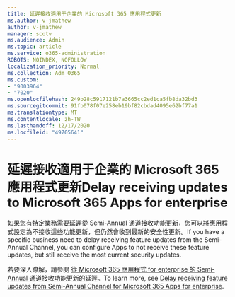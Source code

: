 ```yaml
---
title: 延遲接收適用于企業的 Microsoft 365 應用程式更新
ms.author: v-jmathew
author: v-jmathew
manager: scotv
ms.audience: Admin
ms.topic: article
ms.service: o365-administration
ROBOTS: NOINDEX, NOFOLLOW
localization_priority: Normal
ms.collection: Adm_O365
ms.custom:
- "9003964"
- "7020"
ms.openlocfilehash: 249b28c5917121b7a3665cc2ed1ca5fb8da32bd3
ms.sourcegitcommit: 91fb078f07e258eb19bf82cbdad4095e62bf77a1
ms.translationtype: MT
ms.contentlocale: zh-TW
ms.lasthandoff: 12/17/2020
ms.locfileid: "49705641"
---
```

# <a name="delay-receiving-updates-to-microsoft-365-apps-for-enterprise"></a><span data-ttu-id="8b135-102">延遲接收適用于企業的 Microsoft 365 應用程式更新</span><span class="sxs-lookup"><span data-stu-id="8b135-102">Delay receiving updates to Microsoft 365 Apps for enterprise</span></span>

<span data-ttu-id="8b135-103">如果您有特定業務需要延遲從 Semi-Annual 通道接收功能更新，您可以將應用程式設定為不接收這些功能更新，但仍然會收到最新的安全性更新。</span><span class="sxs-lookup"><span data-stu-id="8b135-103">If you have a specific business need to delay receiving feature updates from the Semi-Annual Channel, you can configure Apps to not receive these feature updates, but still receive the most current security updates.</span></span>

<span data-ttu-id="8b135-104">若要深入瞭解，請參閱 [從 Microsoft 365 應用程式 for enterprise 的 Semi-Annual 通道接收功能更新的延遲](https://go.microsoft.com/fwlink/?linkid=2109533)。</span><span class="sxs-lookup"><span data-stu-id="8b135-104">To learn more, see [Delay receiving feature updates from Semi-Annual Channel for Microsoft 365 Apps for enterprise](https://go.microsoft.com/fwlink/?linkid=2109533).</span></span>
